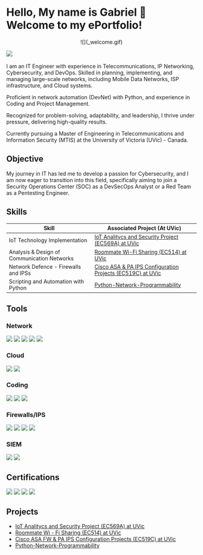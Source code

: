 <!--
**GabrielNetSec/GabrielNetSec** is a ✨ _special_ ✨ repository because its `README.md` (this file) appears on your GitHub profile.

Here are some ideas to get you started:

- 🔭 I’m currently working on ...
- 🌱 I’m currently learning ...
- 👯 I’m looking to collaborate on ...
- 🤔 I’m looking for help with ...
- 💬 Ask me about ...
- 📫 How to reach me: ...
- 😄 Pronouns: ...
- ⚡ Fun fact: ...
-->
# Hello, My name is Gabriel 👋 Welcome to my ePortfolio!
</div>
<div align="center" width="50">
![](_welcome.gif)
</div>

<a href="https://linkedin.com/in/gabriel-naranjo-orozco/"><img src="https://img.shields.io/badge/-LinkedIn-0072b1?&style=for-the-badge&logo=linkedin&logoColor=white" /></a>

I am an IT Engineer with experience in Telecommunications, IP Networking, Cybersecurity, and DevOps. Skilled in planning, implementing, and managing large-scale networks, including Mobile Data Networks, ISP infrastructure, and Cloud systems. 

Proficient in network automation (DevNet) with Python, and experience in Coding and Project Management.

Recognized for problem-solving, adaptability, and leadership, I thrive under pressure, delivering high-quality results.  

Currently pursuing a Master of Engineering in Telecommunications and Information Security (MTIS) at the University of Victoria (UVic) - Canada.

## Objective

My journey in IT has led me to develop a passion for Cybersecurity, and I am now eager to transition into this field, specifically aiming to join a Security Operations Center (SOC) as a DevSecOps Analyst or a Red Team as a Pentesting Engineer.

## Skills

<!--
| Skill                                         | Associated Project         |
|-----------------------------------------------|----------------------------|
| SIEM Implementation and Log Analysis          | <a href="https://google.com">Detection Lab</a>|
| Network Traffic Monitoring and Attack Detection | <a href="https://google.com">Detection Lab</a>|
| Security Automation with Shuffle SOAR         | SOC Automation Lab|
| Incident Response Planning and Execution      | SOC Automation Lab|
| Case Management with TheHive                  | SOC Automation Lab|
| Scripting and Automation for Threat Mitigation | SOC Automation Lab|
-->

| Skill                                         | Associated Project (At UVic)        |
|-----------------------------------------------|----------------------------|
| IoT Technology Implementation                 | <a href="https://github.com/GabrielNetSec/IoT-Projects">IoT Analitycs and Security Project (EC569A) at UVic</a>|
| Analysis & Design of Communication Networks   | <a href="https://github.com/GabrielNetSec/MTIS-Project-Courses-at-UVic">Roommate Wi-Fi Sharing (EC514) at UVic</a>|
| Network Defence - Firewalls and IPSs          | <a href="https://github.com/GabrielNetSec/MTIS-Project-Courses-at-UVic">Cisco ASA & PA IPS Configuration Projects (EC519C) at UVic</a>|
| Scripting and Automation with Python          | <a href="https://github.com/GabrielNetSec/Python-Network-Programmability">Python-Network-Programmability</a>|

## Tools

### Network
<div>
    <img src="https://img.shields.io/badge/-Wireshark-1679A7?&style=for-the-badge&logo=Wireshark&logoColor=white" />
    <img src="https://img.shields.io/badge/-GNS3-0078D7?&style=for-the-badge&logo=GNS3&logoColor=white" />
    <img src="https://img.shields.io/badge/-SecureCRT-0078D7?&style=for-the-badge&logoColor=white" />
    <img src="https://img.shields.io/badge/-Nmap-4682B4?&style=for-the-badge&logo=Nmap&logoColor=white" />
    <img src="https://img.shields.io/badge/-Cisco%20IOS%2FXR-1BA0D7?&style=for-the-badge&logo=Cisco&logoColor=white" />

</div>

<!--
### Endpoint
<div>
    <img src="https://img.shields.io/badge/-Microsoft_Defender_for_Endpoint-00A4EF?&style=for-the-badge&logo=Microsoft&logoColor=white" />
    <img src="https://img.shields.io/badge/-Velociraptor-4B275F?&style=for-the-badge&logo=Velociraptor&logoColor=white" />
</div>
-->

### Cloud
<div>
    <img src="https://img.shields.io/badge/-Amazon%20AWS-FF9900?&style=for-the-badge&logo=Amazon%20AWS&logoColor=white" />
    <img src="https://img.shields.io/badge/-VMware-607078?&style=for-the-badge&logo=VMware&logoColor=white" />

</div>

### Coding
<div>
    <img src="https://img.shields.io/badge/-Python-3776AB?&style=for-the-badge&logo=Python&logoColor=white" />
    <img src="https://img.shields.io/badge/-C%2B%2B-00599C?&style=for-the-badge&logo=C%2B%2B&logoColor=white" />
    <img src="https://img.shields.io/badge/-Git-F05032?&style=for-the-badge&logo=Git&logoColor=white" />

</div>

### Firewalls/IPS
<div>
   <img src="https://img.shields.io/badge/-Cisco%20ASA-1BA0D7?&style=for-the-badge&logo=Cisco&logoColor=white" />
  <img src="https://img.shields.io/badge/-Palo%20Alto%20Networks-0081C6?&style=for-the-  badge&logo=Palo%20Alto%20Networks&logoColor=white" />
  <img src="https://img.shields.io/badge/-Check%20Point-FF5454?&style=for-the-badge&logo=Check%20Point&logoColor=white" />
<img src="https://img.shields.io/badge/-Cisco%20Firepower-1BA0D7?&style=for-the-badge&logo=Cisco&logoColor=white" />

</div>

### SIEM
<div>
   <img src="https://img.shields.io/badge/-IBM%20QRadar-052FAD?&style=for-the-badge&logo=IBM&logoColor=white" />
   <img src="https://img.shields.io/badge/-Splunk-000000?&style=for-the-badge&logo=Splunk&logoColor=white" />


</div>

## Certifications

<div>
  <img src="https://img.shields.io/badge/-Security%2B-FF0000?&style=for-the-badge&logo=CompTIA&logoColor=white" />
   <img src="https://img.shields.io/badge/-CCNA-1BA0D7?&style=for-the-badge&logo=Cisco&logoColor=white" />
  <img src="https://img.shields.io/badge/-DevNet-1BA0D7?&style=for-the-badge&logo=Cisco&logoColor=white" />
   <img src="https://img.shields.io/badge/-PMP-0071C5?&style=for-the-badge&logo=Project%20Management%20Institute&logoColor=white" />

</div>

## Projects
- <a href="https://github.com/GabrielNetSec/IoT-Projects">IoT Analitycs and Security Project (EC569A) at UVic</a>
- <a href="https://github.com/GabrielNetSec/MTIS-Project-Courses-at-UVic">Roommate Wi - Fi Sharing (EC514) at UVic</a>
- <a href="https://github.com/GabrielNetSec/MTIS-Project-Courses-at-UVic">Cisco ASA FW & PA IPS Configuration Projects (EC519C) at UVic</a>
- <a href="https://github.com/GabrielNetSec/Python-Network-Programmability">Python-Network-Programmability</a>
